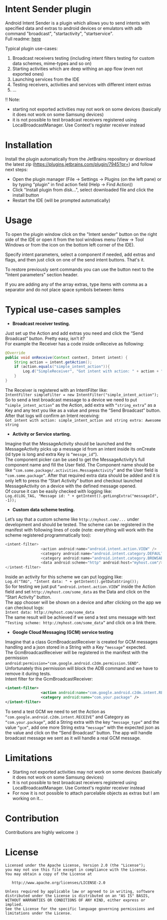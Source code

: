 # Intent Sender plugin

<!-- Plugin description -->
Android Intent Sender is a plugin which allows you to send intents with specified data and extras to android devices or emulators with adb command
"broadcast", "startactivity", "startservice".  
Full readme: <a href="https://github.com/WeezLabs/idea-intent-sender-plugin">here</a>
<!-- Plugin description end -->

Typical plugin use-cases:
1. Broadcast receivers testing (including intent filters testing for custom data schemes, mime-types and so on)
2. Starting activities which are deep withing an app flow (even not exported ones)
3. Launching services from the IDE
4. Testing receivers, activities and services with different intent extras
5. ...

!! Note:
- starting not exported activities may not work on some devices (basically it does not work on some Samsung devices)
- it is not possible to test broadcast receivers registered using LocalBroadcastManager. Use Context's register receiver instead

# Installation
Install the plugin automatically from the JetBrains repository or download the latest zip (https://plugins.jetbrains.com/plugin/7945?pr=) and follow next steps:
- Open the plugin manager (File -> Settings -> Plugins (on the left pane) or by typing "plugin" in find action field (Help -> Find Action))
- Click "Install plugin from disk...", select downloaded file and click the install button
- Restart the IDE (will be prompted automatically)

# Usage
To open the plugin window click on the "Intent sender" button on the right side of the IDE or open it from the tool windows menu (View -> Tool Windows or from the icon on the bottom left corner of the IDE).

Specify intent parameters, select a component if needed, add extras and flags, and then just click on one of the send intent buttons. That's it.

To restore previously sent commands you can use the button next to the "Intent parameters" section header.

If you are adding any of the array extras, type items with comma as a separator and do not place space symbols between items

# Typical use-cases samples
* <b>Broadcast receiver testing.</b>

Just set up the Action and add extras you need and click the “Send Broadcast” button. Pretty easy, isn’t it?  
For example the Receiver has a code inside onReceive as following:
```java
@Override
public void onReceive(Context context, Intent intent) {
	String action = intent.getAction();
	if (action.equals("simple_intent_action")){
		Log.d("SimpleReceiver", "Got intent with action: " + action + " and string extra: " + intent.getStringExtra("string_extra"));
	}
}
```
The Receiver is registered with an IntentFilter like:  
`IntentFilter simpleFilter = new IntentFilter("simple_intent_action");`  
So to send a test broadcast message to a device we need to put `“simple_intent_action”` as the Action, add extra with `“string_extra”` as a Key and any text you like as a value and press the “Send Broadcast” button. After that logs will confirm an Intent receiving:  
`Got intent with action: simple_intent_action and string extra: Awesome string`

* <b>Activity or Service starting.</b>

Imagine that the MessageActivity should be launched and the MessageActivity picks up a message id from an intent inside its onCreate (id type is long and extra Key is `“messge_id”`).  
The component picker can be used to get the MessageActivity’s full component name and fill the User field. The Component name should be like `“com.some.package/.activities.MessageActivity”` and the User field is `“com.some.package”`. After that required extra data should be added and it is only left to press the “Start Activity” button and checkout launched MessageActivity on a device with the defined message opened.  
Of course it can be easily checked with logging like:  
`Log.d(LOG_TAG, "Message id: " + getIntent().getLongExtra("messageId", -1));`

* <b>Custom data scheme testing.</b>

Let’s say that a custom scheme like `http://myhost.com/...` under development and should be tested.
The scheme can be registered in the manifest with following lines of code (note: everything will work with the scheme registered programmatically too):
```java
<intent-filter>
                <action android:name="android.intent.action.VIEW" />
                <category android:name="android.intent.category.DEFAULT" />
                <category android:name="android.intent.category.BROWSABLE" />
                <data android:scheme="http" android:host="myhost.com"/>
</intent-filter>
```
Inside an activity for this scheme we can put logging like:  
`Log.d("TAG", "Intent data: " + getIntent().getDataString());`  
So for testing we just put `“android.intent.action.VIEW”` inside the Action field and set `http://myhost.com/some_data` as the Data and click on the “Start Activity” button.  
The app chooser will be shown on a device and after clicking on the app we can checkout logs:  
`Intent data: http://myhost.com/some_data`  
The same result will be achieved if we send a test sms message with text `“Testing scheme: http://myhost.com/some_data”` and click on a link there.

* <b>Google Cloud Messaging (GCM) service testing</b>

Imagine that a class GcmBroadcastReceiver is created for GCM messages handling and a json stored in a String with a Key `“message”` expected.  
The GcmBroadcastReceiver will be registered in the manifest with the permission `android:permission="com.google.android.c2dm.permission.SEND"`. Unfortunately this permission will block the ADB command and we have to remove it during tests.  
Intent filter for the GcmBroadcastReceiver:
```xml
<intent-filter>
                <action android:name="com.google.android.c2dm.intent.RECEIVE" />
                <category android:name="com.your.package" />
</intent-filter>
```
To send a test GCM we need to set the Action as `“com.google.android.c2dm.intent.RECEIVE”` and Category as `“com.your.package”`, add a String extra with the key `“message_type”` and the value `“gcm”`, add one more String extra `“message”` with the expected json as the value and click on the “Send Broadcast” button. The app will handle broadcast message we sent as it will handle a real GCM message.

# Limitations

+ Starting not exported activities may not work on some devices (basically it does not work on some Samsung devices)
+ It is not possible to test broadcast receivers registered using LocalBroadcastManager. Use Context's register receiver instead
+ For now it is not possible to attach parcelable objects as extras but I am working on it...

# Contribution

Contributions are highly welcome :)

# License

    Licensed under the Apache License, Version 2.0 (the "License");
    you may not use this file except in compliance with the License.
    You may obtain a copy of the License at

       http://www.apache.org/licenses/LICENSE-2.0

    Unless required by applicable law or agreed to in writing, software
    distributed under the License is distributed on an "AS IS" BASIS,
    WITHOUT WARRANTIES OR CONDITIONS OF ANY KIND, either express or implied.
    See the License for the specific language governing permissions and
    limitations under the License.
